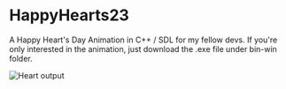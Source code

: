 # HappyHearts23
A Happy Heart's Day Animation in C++ / SDL for my fellow devs. If you're only interested in the animation, just download the .exe file under bin-win folder.

![Heart output](https://github.com/everettvergara/NX-Solver/blob/main/heart.PNG)
